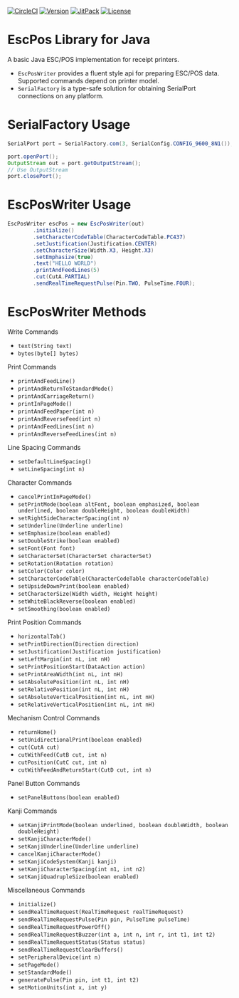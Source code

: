 [![CircleCI](https://circleci.com/gh/TerryTsai/EscPos.svg?style=shield)](https://circleci.com/gh/TerryTsai/EscPos)
[![Version](https://img.shields.io/github/tag/TerryTsai/EscPos.svg?label=version&color=success)](https://github.com/TerryTsai/EscPos/tags)
[![JitPack](https://jitpack.io/v/TerryTsai/EscPos.svg)](https://jitpack.io/#TerryTsai/EscPos)
[![License](https://img.shields.io/badge/License-MIT-success.svg)](https://opensource.org/licenses/MIT)


EscPos Library for Java
=
A basic Java ESC/POS implementation for receipt printers.

 - `EscPosWriter` provides a fluent style api for preparing ESC/POS data. Supported commands depend on printer model.
 - `SerialFactory` is a type-safe solution for obtaining SerialPort connections on any platform.

SerialFactory Usage
=
```java
SerialPort port = SerialFactory.com(3, SerialConfig.CONFIG_9600_8N1());

port.openPort();
OutputStream out = port.getOutputStream();
// Use OutputStream
port.closePort();
```

EscPosWriter Usage
=
```java
EscPosWriter escPos = new EscPosWriter(out)
        .initialize()
        .setCharacterCodeTable(CharacterCodeTable.PC437)
        .setJustification(Justification.CENTER)
        .setCharacterSize(Width.X3, Height.X3)
        .setEmphasize(true)
        .text("HELLO WORLD")
        .printAndFeedLines(5)
        .cut(CutA.PARTIAL)
        .sendRealTimeRequestPulse(Pin.TWO, PulseTime.FOUR);
```

EscPosWriter Methods
=

Write Commands
* `text(String text)`
* `bytes(byte[] bytes)`

Print Commands
* `printAndFeedLine()`
* `printAndReturnToStandardMode()`
* `printAndCarriageReturn()`
* `printInPageMode()`
* `printAndFeedPaper(int n)`
* `printAndReverseFeed(int n)`
* `printAndFeedLines(int n)`
* `printAndReverseFeedLines(int n)`

Line Spacing Commands
* `setDefaultLineSpacing()`
* `setLineSpacing(int n)`

Character Commands
* `cancelPrintInPageMode()`
* `setPrintMode(boolean altFont, boolean emphasized, boolean underlined, boolean doubleHeight, boolean doubleWidth)`
* `setRightSideCharacterSpacing(int n)`
* `setUnderline(Underline underline)`
* `setEmphasize(boolean enabled)`
* `setDoubleStrike(boolean enabled)`
* `setFont(Font font)`
* `setCharacterSet(CharacterSet characterSet)`
* `setRotation(Rotation rotation)`
* `setColor(Color color)`
* `setCharacterCodeTable(CharacterCodeTable characterCodeTable)`
* `setUpsideDownPrint(boolean enabled)`
* `setCharacterSize(Width width, Height height)`
* `setWhiteBlackReverse(boolean enabled)`
* `setSmoothing(boolean enabled)`

Print Position Commands
* `horizontalTab()`
* `setPrintDirection(Direction direction)`
* `setJustification(Justification justification)`
* `setLeftMargin(int nL, int nH)`
* `setPrintPositionStart(DataAction action)`
* `setPrintAreaWidth(int nL, int nH)`
* `setAbsolutePosition(int nL, int nH)`
* `setRelativePosition(int nL, int nH)`
* `setAbsoluteVerticalPosition(int nL, int nH)`
* `setRelativeVerticalPosition(int nL, int nH)`

Mechanism Control Commands
* `returnHome()`
* `setUnidirectionalPrint(boolean enabled)`
* `cut(CutA cut)`
* `cutWithFeed(CutB cut, int n)`
* `cutPosition(CutC cut, int n)`
* `cutWithFeedAndReturnStart(CutD cut, int n)`

Panel Button Commands
* `setPanelButtons(boolean enabled)`

Kanji Commands
* `setKanjiPrintMode(boolean underlined, boolean doubleWidth, boolean doubleHeight)`
* `setKanjiCharacterMode()`
* `setKanjiUnderline(Underline underline)`
* `cancelKanjiCharacterMode()`
* `setKanjiCodeSystem(Kanji kanji)`
* `setKanjiCharacterSpacing(int n1, int n2)`
* `setKanjiQuadrupleSize(boolean enabled)`

Miscellaneous Commands
* `initialize()`
* `sendRealTimeRequest(RealTimeRequest realTimeRequest)`
* `sendRealTimeRequestPulse(Pin pin, PulseTime pulseTime)`
* `sendRealTimeRequestPowerOff()`
* `sendRealTimeRequestBuzzer(int a, int n, int r, int t1, int t2)`
* `sendRealTimeRequestStatus(Status status)`
* `sendRealTimeRequestClearBuffers()`
* `setPeripheralDevice(int n)`
* `setPageMode()`
* `setStandardMode()`
* `generatePulse(Pin pin, int t1, int t2)`
* `setMotionUnits(int x, int y)`
